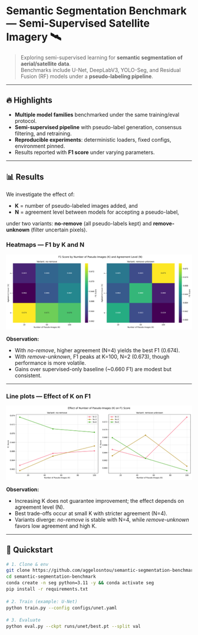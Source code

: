 # Semantic Segmentation Benchmark — Semi-Supervised Satellite Imagery 🛰️

> Exploring semi-supervised learning for **semantic segmentation of aerial/satellite data**.  
> Benchmarks include U-Net, DeepLabV3, YOLO-Seg, and Residual Fusion (RF) models under a **pseudo-labeling pipeline**.

---

## 🔥 Highlights
- **Multiple model families** benchmarked under the same training/eval protocol.  
- **Semi-supervised pipeline** with pseudo-label generation, consensus filtering, and retraining.  
- **Reproducible experiments**: deterministic loaders, fixed configs, environment pinned.  
- Results reported with **F1 score** under varying parameters.

---

## 📊 Results

We investigate the effect of:
- **K** = number of pseudo-labeled images added, and  
- **N** = agreement level between models for accepting a pseudo-label,  

under two variants: **no-remove** (all pseudo-labels kept) and **remove-unknown** (filter uncertain pixels).

### Heatmaps — F1 by K and N

<p align="center">
<img src="plots/f1_heatmap.png" alt="F1 Heatmaps" width="800"/>
</p>

**Observation:**  
- With *no-remove*, higher agreement (N=4) yields the best F1 (0.674).  
- With *remove-unknown*, F1 peaks at K=100, N=2 (0.673), though performance is more volatile.  
- Gains over supervised-only baseline (~0.660 F1) are modest but consistent.

---

### Line plots — Effect of K on F1

<p align="center">
<img src="plots/k_effect.png" alt="K vs F1" width="800"/>
</p>

**Observation:**  
- Increasing K does not guarantee improvement; the effect depends on agreement level (N).  
- Best trade-offs occur at small K with stricter agreement (N=4).  
- Variants diverge: *no-remove* is stable with N=4, while *remove-unknown* favors low agreement and high K.

---

## 🚀 Quickstart

```bash
# 1. Clone & env
git clone https://github.com/aggelosntou/semantic-segmentation-benchmark.git
cd semantic-segmentation-benchmark
conda create -n seg python=3.11 -y && conda activate seg
pip install -r requirements.txt

# 2. Train (example: U-Net)
python train.py --config configs/unet.yaml

# 3. Evaluate
python eval.py --ckpt runs/unet/best.pt --split val
